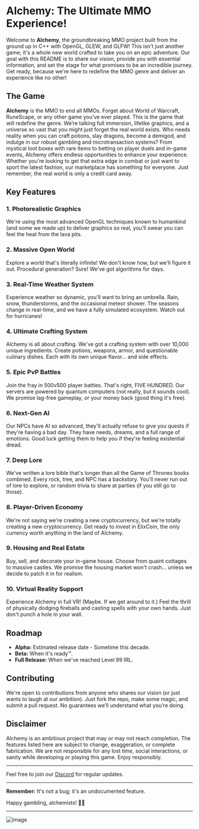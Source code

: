 # Alchemy: The Ultimate MMO Experience!

Welcome to **Alchemy**, the groundbreaking MMO project built from the ground up in C++ with OpenGL, GLEW, and GLFW! This isn't just another game; it's a whole new world crafted to take you on an epic adventure. Our goal with this README is to share our vision, provide you with essential information, and set the stage for what promises to be an incredible journey. Get ready, because we're here to redefine the MMO genre and deliver an experience like no other!
## The Game

**Alchemy** is the MMO to end all MMOs. Forget about World of Warcraft, RuneScape, or any other game you've ever played. This is the game that will redefine the genre. We’re talking full immersion, lifelike graphics, and a universe so vast that you might just forget the real world exists. Who needs reality when you can craft potions, slay dragons, become a demigod, and indulge in our robust gambling and microtransaction systems? From mystical loot boxes with rare items to betting on player duels and in-game events, Alchemy offers endless opportunities to enhance your experience. Whether you're looking to get that extra edge in combat or just want to sport the latest fashion, our marketplace has something for everyone. Just remember, the real world is only a credit card away.


## Key Features

### 1. **Photorealistic Graphics**
We're using the most advanced OpenGL techniques known to humankind (and some we made up) to deliver graphics so real, you'll swear you can feel the heat from the lava pits.

### 2. **Massive Open World**
Explore a world that's literally infinite! We don't know how, but we'll figure it out. Procedural generation? Sure! We've got algorithms for days.

### 3. **Real-Time Weather System**
Experience weather so dynamic, you'll want to bring an umbrella. Rain, snow, thunderstorms, and the occasional meteor shower. The seasons change in real-time, and we have a fully simulated ecosystem. Watch out for hurricanes!

### 4. **Ultimate Crafting System**
Alchemy is all about crafting. We've got a crafting system with over 10,000 unique ingredients. Create potions, weapons, armor, and questionable culinary dishes. Each with its own unique flavor... and side effects.

### 5. **Epic PvP Battles**
Join the fray in 500v500 player battles. That's right, FIVE HUNDRED. Our servers are powered by quantum computers (not really, but it sounds cool). We promise lag-free gameplay, or your money back (good thing it's free).

### 6. **Next-Gen AI**
Our NPCs have AI so advanced, they'll actually refuse to give you quests if they're having a bad day. They have needs, dreams, and a full range of emotions. Good luck getting them to help you if they're feeling existential dread.

### 7. **Deep Lore**
We've written a lore bible that's longer than all the Game of Thrones books combined. Every rock, tree, and NPC has a backstory. You'll never run out of lore to explore, or random trivia to share at parties (if you still go to those).

### 8. **Player-Driven Economy**
We're not saying we're creating a new cryptocurrency, but we're totally creating a new cryptocurrency. Get ready to invest in ElixCoin, the only currency worth anything in the land of Alchemy.

### 9. **Housing and Real Estate**
Buy, sell, and decorate your in-game house. Choose from quaint cottages to massive castles. We promise the housing market won't crash... unless we decide to patch it in for realism.

### 10. **Virtual Reality Support**
Experience Alchemy in full VR! (Maybe. If we get around to it.) Feel the thrill of physically dodging fireballs and casting spells with your own hands. Just don't punch a hole in your wall.

## Roadmap

- **Alpha:** Estimated release date - Sometime this decade.
- **Beta:** When it's ready™.
- **Full Release:** When we've reached Level 99 IRL.

## Contributing

We're open to contributions from anyone who shares our vision (or just wants to laugh at our ambition). Just fork the repo, make some magic, and submit a pull request. No guarantees we’ll understand what you’re doing.

## Disclaimer

Alchemy is an ambitious project that may or may not reach completion. The features listed here are subject to change, exaggeration, or complete fabrication. We are not responsible for any lost time, social interactions, or sanity while developing or playing this game. Enjoy responsibly.

---

Feel free to join our [Discord](#[google.com](https://www.chess.com/clubs/forum/view/how-to-touch-grass-tutorial)) for regular updates.

---

**Remember:** It's not a bug; it's an undocumented feature.

Happy gambling, alchemists! 🔮✨

---
![image](https://github.com/user-attachments/assets/f5249fed-a032-4372-8149-8f23bc1d731b)

